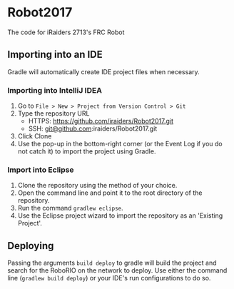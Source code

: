 # Robot2017
The code for iRaiders 2713's FRC Robot

## Importing into an IDE
Gradle will automatically create IDE project files when necessary.

### Importing into IntelliJ IDEA
1. Go to `File > New > Project from Version Control > Git`
2. Type the repository URL
	* HTTPS: https://github.com/iraiders/Robot2017.git
	* SSH: git@github.com:iraiders/Robot2017.git
3. Click Clone
4. Use the pop-up in the bottom-right corner (or the Event Log if you do not
catch it) to import the project using Gradle.

### Import into Eclipse
1. Clone the repository using the method of your choice.
2. Open the command line and point it to the root directory of the repository.
3. Run the command `gradlew eclipse`.
4. Use the Eclipse project wizard to import the repository as an
'Existing Project'.

## Deploying

Passing the arguments `build deploy` to gradle will build the project and search
for the RoboRIO on the network to deploy. Use either the command line (`gradlew
build deploy`) or your IDE's run configurations to do so.
